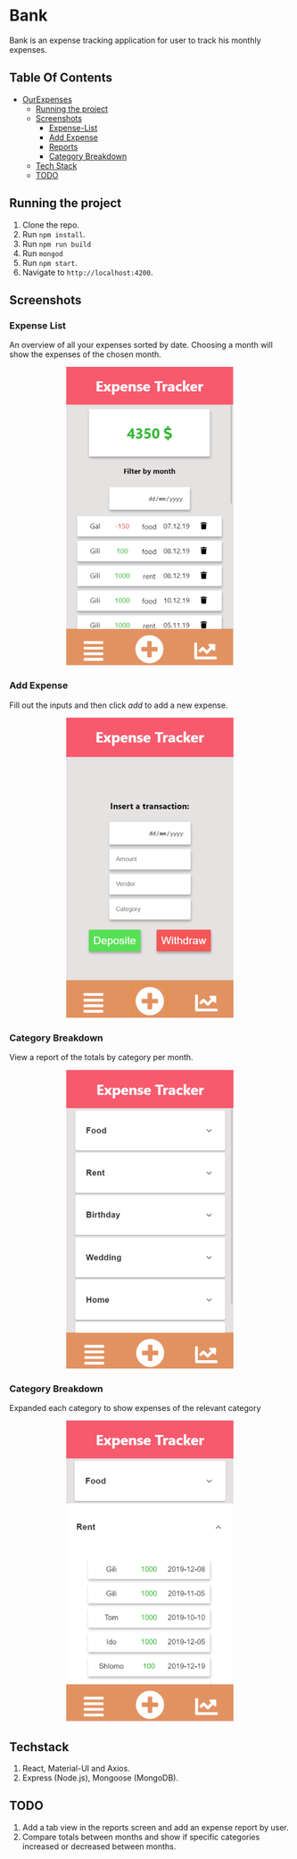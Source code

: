 # Bank

Bank is an expense tracking application for user to track his monthly expenses.


## Table Of Contents
- [OurExpenses](#ourexpenses)
  * [Running the project](#running-the-project)
  * [Screenshots](#screenshots)
    + [Expense-List](#expense-list)
    + [Add Expense](#add-expense)
    + [Reports](#reports)
    + [Category Breakdown](#category-breakdown)
  * [Tech Stack](#tech-stack)
  * [TODO](#todo)

## Running the project
1. Clone the repo.
2. Run `npm install`.
3. Run `npm run build`
4. Run `mongod`
5. Run `npm start`.
6. Navigate to `http://localhost:4200`.

## Screenshots

### Expense List
An overview of all your expenses sorted by date. Choosing a month will show the expenses of the chosen month.
<p align="center"><img src="assets/bank-home.PNG" width="300" /></p>

### Add Expense
Fill out the inputs and then click *add* to add a new expense.
<p align="center"><img src="assets/bank-action.PNG" width="300" /></p>

### Category Breakdown
View a report of the totals by category per month.
<p align="center"><img src="assets/bank-overview.PNG" width="300" /></p>

### Category Breakdown
Expanded each category to show expenses of the relevant category
<p align="center"><img src="assets/bank-overview-open.PNG" width="300" /></p>

## Techstack
1. React, Material-UI and Axios.
2. Express (Node.js), Mongoose (MongoDB).

## TODO
1. Add a tab view in the reports screen and add an expense report by user.
2. Compare totals between months and show if specific categories increased or decreased between months.
